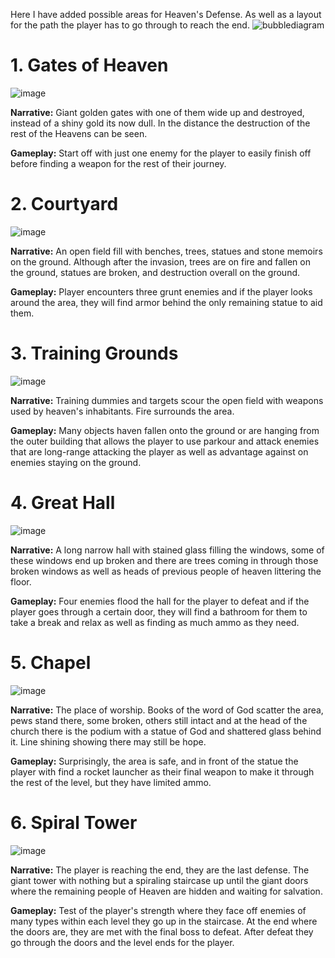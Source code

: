 Here I have added possible areas for Heaven's Defense. As well as a layout for the path the player has to go through to reach the end. 
![bubblediagram](https://github.com/user-attachments/assets/ab774ff2-2b08-4b65-9e9b-8af44e990f08)




# 1. Gates of Heaven 
![image](https://github.com/user-attachments/assets/f74b02ab-16b6-4e69-aaa5-fe4402b7949c)

**Narrative:** Giant golden gates with one of them wide up and destroyed, instead of a shiny gold its now dull. In the distance the destruction of the rest of the Heavens can be seen.

**Gameplay:** Start off with just one enemy for the player to easily finish off before finding a weapon for the rest of their journey. 



# 2. Courtyard 
![image](https://github.com/user-attachments/assets/0e1f95a3-1f23-41a4-9620-3acb50aab8f2)

**Narrative:** An open field fill with benches, trees, statues and stone memoirs on the ground. Although after the invasion, trees are on fire and fallen on the ground, statues are broken, and destruction overall on the ground. 

**Gameplay:** Player encounters three grunt enemies and if the player looks around the area, they will find armor behind the only remaining statue to aid them. 



# 3. Training Grounds 
![image](https://github.com/user-attachments/assets/51427042-841a-4e45-940d-5b8966da8f03)

**Narrative:** Training dummies and targets scour the open field with weapons used by heaven's inhabitants. Fire surrounds the area.

**Gameplay:** Many objects haven fallen onto the ground or are hanging from the outer building that allows the player to use parkour and attack enemies that are long-range attacking the player as well as advantage against on enemies staying on the ground. 






# 4. Great Hall 
![image](https://github.com/user-attachments/assets/9fc91cd2-2c3a-46c8-886a-01367a9ac87e)

**Narrative:** A long narrow hall with stained glass filling the windows, some of these windows end up broken and there are trees coming in through those broken windows as well as heads of previous people of heaven littering the floor.

**Gameplay:** Four enemies flood the hall for the player to defeat and if the player goes through a certain door, they will find a bathroom for them to take a break and relax as well as finding as much ammo as they need. 



# 5. Chapel 
![image](https://github.com/user-attachments/assets/1e56213b-5fa6-4eab-9a2c-8e027a7b812b)

**Narrative:** The place of worship. Books of the word of God scatter the area, pews stand there, some broken, others still intact and at the head of the church there is the podium with a statue of God and shattered glass behind it. Line shining showing there may still be hope.

**Gameplay:** Surprisingly, the area is safe, and in front of the statue the player with find a rocket launcher as their final weapon to make it through the rest of the level, but they have limited ammo. 



# 6. Spiral Tower
![image](https://github.com/user-attachments/assets/0204cbd4-8b52-486b-ba40-6c74f55a39c2)

**Narrative:** The player is reaching the end, they are the last defense. The giant tower with nothing but a spiraling staircase up until the giant doors where the remaining people of Heaven are hidden and waiting for salvation. 

**Gameplay:** Test of the player's strength where they face off enemies of many types within each level they go up in the staircase. At the end where the doors are, they are met with the final boss to defeat. After defeat they go through the doors and the level ends for the player. 
